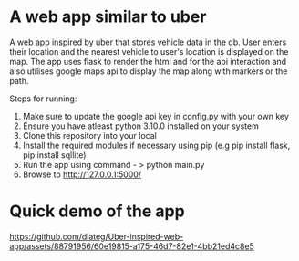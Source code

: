 # A web app similar to uber
A web app inspired by uber that stores vehicle data in the db. User enters their location and the nearest vehicle to user's location is displayed on the map. 
The app uses flask to render the html and for the api interaction and also utilises google maps api to display the map along with markers or the path. 

Steps for running:
1. Make sure to update the google api key in config.py with your own key
2. Ensure you have atleast python 3.10.0 installed on your system
3. Clone this repository into your local
4. Install the required modules if necessary using pip (e.g pip install flask, pip install sqllite)
5. Run the app using command - > python main.py
6. Browse to http://127.0.0.1:5000/ 

# Quick demo of the app 

https://github.com/dlateg/Uber-inspired-web-app/assets/88791956/60e19815-a175-46d7-82e1-4bb21ed4c8e5


